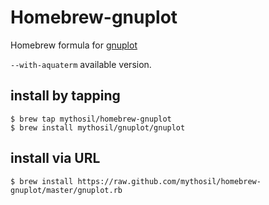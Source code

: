 Homebrew-gnuplot
================

Homebrew formula for [gnuplot][]

`--with-aquaterm` available version.

install by tapping
------------------

```
$ brew tap mythosil/homebrew-gnuplot
$ brew install mythosil/gnuplot/gnuplot
```

install via URL
---------------

```
$ brew install https://raw.github.com/mythosil/homebrew-gnuplot/master/gnuplot.rb
```

[gnuplot]:http://www.gnuplot.info/
